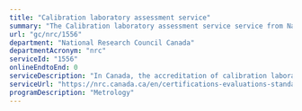 ```yaml
---
title: "Calibration laboratory assessment service"
summary: "The Calibration laboratory assessment service service from National Research Council Canada is not available end-to-end online, according to the GC Service Inventory."
url: "gc/nrc/1556"
department: "National Research Council Canada"
departmentAcronym: "nrc"
serviceId: "1556"
onlineEndtoEnd: 0
serviceDescription: "In Canada, the accreditation of calibration laboratories is the shared responsibility of the Standards Council of Canada (SCC) and the National Research Council of Canada (NRC) Calibration Laboratory Assessment Service (CLAS). The CLAS program provides quality system and technical assessment services and certification of specific measurement capabilities of calibration laboratories in support of the Canadian National Measurement System."
serviceUrl: "https://nrc.canada.ca/en/certifications-evaluations-standards/calibration-laboratory-assessment-service"
programDescription: "Metrology"
---
```

